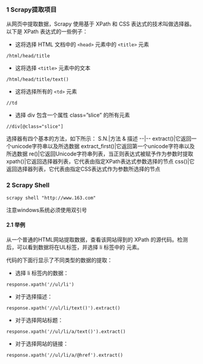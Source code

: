 ### 1 Scrapy提取项目
从网页中提取数据，Scrapy 使用基于 XPath 和 CSS 表达式的技术叫做选择器。以下是 XPath 表达式的一些例子：
- 这将选择 HTML 文档中的 `<head>` 元素中的 `<title>` 元素
```
/html/head/title
```
- 这将选择 `<title>` 元素中的文本
```
/html/head/title/text()
```
- 这将选择所有的 `<td>` 元素
```
//td
```
- 选择 div 包含一个属性 class=”slice” 的所有元素
```
//div[@class="slice"]
```


选择器有四个基本的方法，如下所示：
S.N.|方法 & 描述
--|--
extract()|它返回一个unicode字符串以及所选数据
extract_first()|它返回第一个unicode字符串以及所选数据
re()|它返回Unicode字符串列表，当正则表达式被赋予作为参数时提取
xpath()|它返回选择器列表，它代表由指定XPath表达式参数选择的节点
css()|它返回选择器列表，它代表由指定CSS表达式作为参数所选择的节点

### 2 Scrapy Shell
```
scrapy shell "http://www.163.com"
```
注意windows系统必须使用双引号

#### 2.1 举例
从一个普通的HTML网站提取数据，查看该网站得到的 XPath 的源代码。检测后，可以看到数据将在UL标签，并选择 li 标签中的 元素。

代码的下面行显示了不同类型的数据的提取：

- 选择 li 标签内的数据：
```
response.xpath('//ul/li')
```
- 对于选择描述：
```
response.xpath('//ul/li/text()').extract()
```
- 对于选择网站标题：
```
response.xpath('//ul/li/a/text()').extract()
```
- 对于选择网站的链接：
```
response.xpath('//ul/li/a/@href').extract()
```
